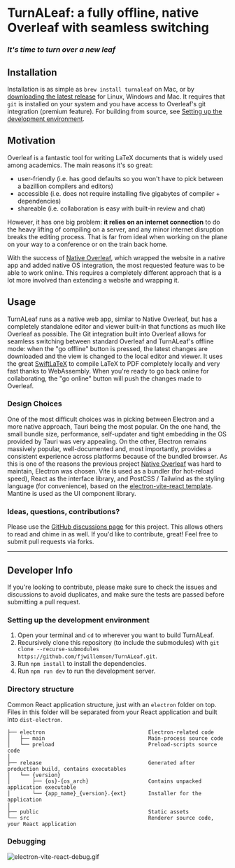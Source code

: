 # TurnALeaf: a fully offline, native Overleaf with seamless switching

### _It's time to turn over a new leaf_

## Installation

Installation is as simple as `brew install turnaleaf` on Mac, or by [downloading the latest release](https://github.com/fjwillemsen/TurnALeaf/releases/latest) for Linux, Windows and Mac. 
It requires that `git` is installed on your system and you have access to Overleaf's git integration (premium feature). 
For building from source, see [Setting up the development environment](#setting-up-the-development-environment). 


## Motivation

Overleaf is a fantastic tool for writing LaTeX documents that is widely used among academics. 
The main reasons it's so great:
- user-friendly (i.e. has good defaults so you won't have to pick between a bazillion compilers and editors)
- accessible (i.e. does not require installing five gigabytes of compiler + dependencies)
- shareable (i.e. collaboration is easy with built-in review and chat)

However, it has one big problem: **it relies on an internet connection** to do the heavy lifting of compiling on a server, and any minor internet disruption breaks the editing process. 
That is far from ideal when working on the plane on your way to a conference or on the train back home. 

With the success of [Native Overleaf](https://github.com/fjwillemsen/NativeOverleaf), which wrapped the website in a native app and added native OS integration, the most requested feature was to be able to work online.
This requires a completely different approach that is a lot more involved than extending a website and wrapping it. 


## Usage

TurnALeaf runs as a native web app, similar to Native Overleaf, but has a completely standalone editor and viewer built-in that functions as much like Overleaf as possible. 
The Git integration built into Overleaf allows for seamless switching between standard Overleaf and TurnALeaf's offline mode: when the "go offline" button is pressed, the latest changes are downloaded and the view is changed to the local editor and viewer. 
It uses the great [SwiftLaTeX](https://github.com/SwiftLaTeX/SwiftLaTeX) to compile LaTeX to PDF completely locally and very fast thanks to WebAssembly. 
When you're ready to go back online for collaborating, the "go online" button will push the changes made to Overleaf. 

### Design Choices

One of the most difficult choices was in picking between Electron and a more native approach, Tauri being the most popular. 
On the one hand, the small bundle size, performance, self-updater and tight embedding in the OS provided by Tauri was very appealing. 
On the other, Electron remains massively popular, well-documented and, most importantly, provides a consistent experience across platforms because of the bundled browser. 
As this is one of the reasons the previous project [Native Overleaf](https://github.com/fjwillemsen/NativeOverleaf) was hard to maintain, Electron was chosen. Vite is used as a bundler (for hot-reload speed), React as the interface library, and PostCSS / Tailwind as the styling language (for convenience), based on the [electron-vite-react template](https://github.com/electron-vite/electron-vite-react). 
Mantine is used as the UI component library. 

### Ideas, questions, contributions?
Please use the [GitHub discussions page](https://github.com/fjwillemsen/TurnALeaf/issues) for this project. This allows others to read and chime in as well. 
If you'd like to contribute, great! Feel free to submit pull requests via forks. 

---
## Developer Info
If you're looking to contribute, please make sure to check the issues and discussions to avoid duplicates, and make sure the tests are passed before submitting a pull request.

### Setting up the development environment
1. Open your terminal and `cd` to wherever you want to build TurnALeaf. 
2. Recursively clone this repository (to include the submodules) with `git clone --recurse-submodules https://github.com/fjwillemsen/TurnALeaf.git`.
3. Run `npm install` to install the dependencies.
4. Run `npm run dev` to run the development server. 

### Directory structure

Common React application structure, just with an `electron` folder on top.  
Files in this folder will be separated from your React application and built into `dist-electron`. 

```tree
├── electron                                 Electron-related code
│   ├── main                                 Main-process source code
│   └── preload                              Preload-scripts source code
│
├── release                                  Generated after production build, contains executables
│   └── {version}
│       ├── {os}-{os_arch}                   Contains unpacked application executable
│       └── {app_name}_{version}.{ext}       Installer for the application
│
├── public                                   Static assets
└── src                                      Renderer source code, your React application
```

### Debugging
![electron-vite-react-debug.gif](/electron-vite-react-debug.gif)
